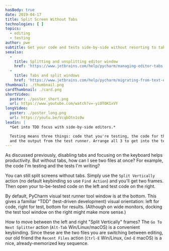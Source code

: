 ```yaml
---
hasBody: true
date: 2019-04-17
title: Split Screen Without Tabs
technologies: [ ]
topics:
  - editing
  - testing
author: pwe
subtitle: Get your code and tests side-by-side without resorting to tabs.
seealso:
  - 
    title: Splitting and unsplitting editor window
    href: 'https://www.jetbrains.com/help/pycharm/managing-editor-tabs.html#splitting-and-unsplitting-editor-window'
  - 
    title: Tabs and split windows
    href: 'https://www.jetbrains.com/help/pycharm/migrating-from-text-editors.html#tabs_split_windows'
thumbnail: ./thumbnail.png
cardThumbnail: ./card.png
shortVideo:
  poster: ./poster_short.png
  url: https://www.youtube.com/watch?v=-yiOTOK1xVY
longVideo:
  poster: ./poster_long.png
  url: https://youtu.be/VcqbOtn1s0w
leadin: |
  *Get into TDD focus with side-by-side editors.*

  Testing means three things: code that you're testing, the code for the test,
  and the output from the test runner. Arrange all 3 to get into the testing flow.
---
```


As discussed previously, disabling tabs and focusing on the keyboard helps productivity. But without tabs, how can I see two files at once? For example, the code I'm testing and the tests I'm writing?

You can still split screens without tabs. Simply use the `Split Vertically` action (no default keybinding so use `Find Action`) and you'll get two frames. Then open your to-be-tested code on the left and test code on the right.

By default, PyCharm visual test runner tool window is at the bottom. This gives a familiar "TDD" (test-driven development) visual orientation: left for code, right for test, bottom for results. (Although on wide monitors, docking the test tool window on the right might make more sense.)

How to move between the left and right "Split Vertically" frames? The `Go To Next Splitter` action (`Alt-Tab` Win/Linux/macOS) is a convenient keybinding. Since these are the two files you are switching between editing, our old friend the `Recent Files` action (`Ctrl-E` Win/Linux, `Cmd-E` macOS) is a nice, already-memorized key sequence. 
